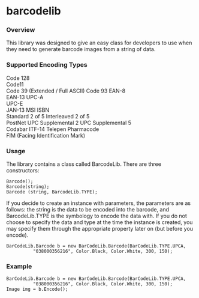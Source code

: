 barcodelib
==========

### Overview ###

This library was designed to give an easy class for developers to use when they need to generate barcode images from a string of data.

### Supported Encoding Types ###
Code 128	
Code11	
Code 39 (Extended / Full ASCII)
Code 93	
EAN-8	
EAN-13
UPC-A	
UPC-E	
JAN-13
MSI	ISBN	
Standard 2 of 5
Interleaved 2 of 5	
PostNet	UPC Supplemental 2
UPC Supplemental 5	
Codabar	
ITF-14
Telepen	
Pharmacode	
FIM (Facing Identification Mark)

### Usage ###

The library contains a class called BarcodeLib. There are three constructors:
```
Barcode();
Barcode(string);
Barcode (string, BarcodeLib.TYPE);
```

If you decide to create an instance with parameters, the parameters are as follows: the string is the data to be encoded into the barcode, and BarcodeLib.TYPE is the symbology to encode the data with. If you do not choose to specify the data and type at the time the instance is created, you may specify them through the appropriate property later on (but before you encode).

```
BarCodeLib.Barcode b = new BarCodeLib.Barcode(BarCodeLib.TYPE.UPCA, 
          "038000356216", Color.Black, Color.White, 300, 150);
```
### Example ###
```
BarCodeLib.Barcode b = new BarCodeLib.Barcode(BarCodeLib.TYPE.UPCA, 
          "038000356216", Color.Black, Color.White, 300, 150);
Image img = b.Encode();
```
